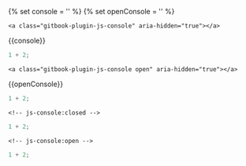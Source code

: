 {% set console = '<a class="gitbook-plugin-js-console" aria-hidden="true"></a>' %}
{% set openConsole = '<a class="gitbook-plugin-js-console open" aria-hidden="true"></a>' %}


`<a class="gitbook-plugin-js-console" aria-hidden="true"></a>`

{{console}}
```js
1 + 2;
```

`<a class="gitbook-plugin-js-console open" aria-hidden="true"></a>`

{{openConsole}}
```js
1 + 2;
```

`<!-- js-console:closed -->`

<!-- js-console:closed -->
```js
1 + 2;
```

`<!-- js-console:open -->`

<!-- js-console:open -->
```js
1 + 2;
```
